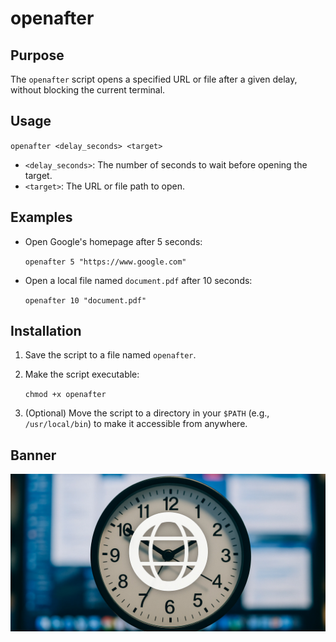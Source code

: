 # openafter

## Purpose

The `openafter` script opens a specified URL or file after a given delay, without blocking the current terminal.

## Usage

`openafter <delay_seconds> <target>`

*   `<delay_seconds>`: The number of seconds to wait before opening the target.
*   `<target>`: The URL or file path to open.

## Examples

*   Open Google's homepage after 5 seconds:

    `openafter 5 "https://www.google.com"`

*   Open a local file named `document.pdf` after 10 seconds:

    `openafter 10 "document.pdf"`

## Installation

1.  Save the script to a file named `openafter`.
2.  Make the script executable:

    `chmod +x openafter`

3.  (Optional) Move the script to a directory in your `$PATH` (e.g., `/usr/local/bin`) to make it accessible from anywhere.

## Banner

![Banner Image](banner.jpg)
